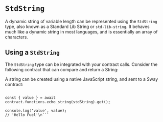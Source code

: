 # `StdString`

A dynamic string of variable length can be represented using the `StdString` type, also known as a Standard Lib String or `std-lib-string`. It behaves much like a dynamic string in most languages, and is essentially an array of characters.

## Using a `StdString`

The `StdString` type can be integrated with your contract calls. Consider the following contract that can compare and return a String:

<!-- SNIPPET FILE ERROR: File not found '../../docs/sway/echo-std-string/src/main.sw' -->

A string can be created using a native JavaScript string, and sent to a Sway contract:

```ts\nconst stdString: StdString = 'Hello Fuel';

const { value } = await contract.functions.echo_string(stdString).get();

console.log('value', value);
// 'Hello Fuel'\n```
